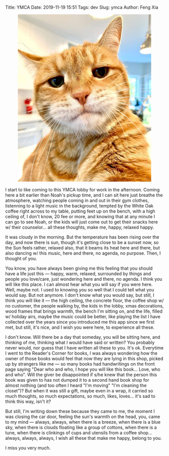Title: YMCA
Date: 2019-11-19 15:51
Tags: dev
Slug: ymca
Author: Feng Xia

<figure class="col l8 m8 s12">
  <img src="images/frown.jpg"/>
</figure>


I start to like coming to this YMCA lobby for work in the
afternoon. Coming here a bit earlier than Noah's pickup time, and I
can sit here just breathe the atmosphere, watching people coming in
and out in their gym clothes, listenning to a light music in the
background, tempted by the White Oak coffee right across to my table,
putting feet up on the bench, with a high ceiling of, I don't know, 20
fee or more, and knowing that at any minute I can go to see Noah, or
the kids will just come out to get their snacks here w/ their
counselor... all these thoughts, make me, happy, relaxed happy.

It was cloudy in the morning. But the temperature has been rising over
the day, and now there is sun, though it's getting close to be a
sunset now, so the Sun feels rather, relaxed also, that it beams its
heat here and there, but also dancing w/ this music, here and there,
no agenda, no purpose. Then, I thought of you.

You know, you have always been giving me this feeling that you should
have a life just this &mdash; happy, warm, relaxed, surrounded by
things and people you love/care, just wondering here and there, no
agenda. I think you will like this place. I can almost hear what you
will say if you were here. Well, maybe not. I used to knowing you so
well that I could tell what you would say. But not anymore. I don't
know what you would say, but still, I think you will like it &mdash;
the high ceiling, the concrete floor, the coffee shop w/ no customer,
the people walking by, the kids in the lobby, xmas decorations, wood
frames that brings warmth, the bench I'm sitting on, and the life,
filled w/ holiday airs, maybe the music could be better, like playing
the list I have collected over the years since you introduced me this
app since we first met, but still, it's nice, and I wish you were
here, to experience all these.

I don't know. Will there be a day that someday, you will be sitting
here, and thinking of me, thinking what I would have said or written?
You probably never would, nor guess that I have written all these to
you. It's ok. Everytime I went to the Reader's Corner for books, I was
always wondering how the owner of those books would feel that now they
are lying in this shop, picked up by strangers like me &mdash; so many
books had handwritings on the front page saying "Dear who and who, I
hope you will like this book... Love, who and who". Will the giver be
disappointed if s/he knew that the person this book was given to has
not dumped it to a second hand book shop for almost nothing (and too
often I heard "I'm moving" "I'm cleaning the closet")? But when it was
still a gift, maybe even in a wrap, it carried so much thoughts, so
much expectations, so much, likes, loves... it's sad to think this
way, isn't it?

But still, I'm writing down these because they came to me, the moment
I was closing the car door, feeling the sun's warmth on the head, you,
came to my mind &mdash; always, always, when there is a breeze, when
there is a blue sky, when there is clouds floating like a group of
cottons, when there is a tune, when there is clinkings of cups and
utensils from a coffee shop... always, always, always, I wish all
these that make me happy, belong to you.

I miss you very much.
